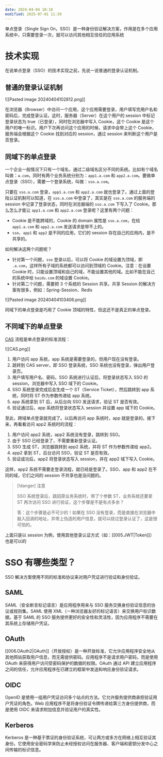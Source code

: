 ```yaml
---
date: 2024-04-04 10:18
modified: 2025-07-01 11:39
---
```


单点登录（Single Sign On，SSO）是一种身份验证解决方案，作用是在多个应用系统中，只需要登录一次，就可以访问其他相互信任的应用系统

# 技术实现

在说单点登录（SSO）的技术实现之前，先说一说普通的登录认证机制。

## 普通的登录认证机制

![[Pasted image 20240404102812.png]]

在浏览器（Browser）中访问一个应用，这个应用需要登录，用户填写完用户名和密码后，完成登录认证。这时，服务器（Server）在这个用户的 session 中标记登录状态为 true（已登录），同时在浏览器中写入 Cookie，这个 Cookie 是这个用户的唯一标识。用户下次再访问这个应用的时候，请求中会带上这个 Cookie，服务端会根据这个 Cookie 找到对应的 session，通过 session 来判断这个用户是否登录。

## 同域下的单点登录

一个企业一般情况下只有一个域名，通过二级域名区分不同的系统。比如有个域名叫做：`a.com`，同时有两个业务系统分别为：`app1.a.com` 和 `app2.a.com`。要做单点登录（SSO），需要一个登录系统，叫做：`sso.a.com`。

只要在 `sso.a.com` 登录，`app1.a.com` 和 `app2.a.com` 就也登录了。通过上面的登陆认证机制可以知道，在 `sso.a.com` 中登录了，其实是在 `sso.a.com` 的服务端的 session 中记录了登录状态，同时在浏览器端的 `sso.a.com` 下写入了 Cookie。那么怎么才能让 `app1.a.com` 和 `app2.a.com` 登录呢？这里有两个问题：

- Cookie 是不能跨域的，Cookie 的 domain 属性是 `sso.a.com`，在给 `app1.a.com` 和 `app2.a.com` 发送请求是带不上的。
- `sso`、`app1` 和 `app2` 是不同的应用，它们的 session 存在自己的应用内，是不共享的。

如何解决这两个问题呢？

- 针对第一个问题，`sso` 登录以后，可以将 Cookie 的域设置为顶域，即 `.a.com`，这样所有子域的系统都可以访问到顶域的 Cookie。注意：在设置 Cookie 时，只能设置顶域和自己的域，不能设置其他的域。比如不能在自己的系统中给 `baidu.com` 的域设置 Cookie。
- 针对第二个问题，需要把 3 个系统的 Session 共享。共享 Session 的解决方案有很多，例如：Spring-Session、Redis

![[Pasted image 20240404103406.png]]

同域下的单点登录是巧用了 Cookie 顶域的特性，但这还不是真正的单点登录。

## 不同域下的单点登录

[CAS](https://apereo.github.io/cas/7.0.x/index.html) 流程是单点登录的标准流程：

![[CAS.png]]


1. 用户访问 app 系统，app 系统是需要登录的，但用户现在没有登录。
2. 跳转到 CAS server，即 SSO 登录系统，SSO 系统也没有登录，弹出用户登录页。
3. 用户填写用户名、密码，SSO 系统进行认证后，将登录状态写入 SSO 的 session，浏览器中写入 SSO 域下的 Cookie。
4. SSO 系统登录完成后会生成一个 ST（Service Ticket），然后跳转到 app 系统，同时将 ST 作为参数传递给 app 系统。
5. app 系统拿到 ST 后，从后台向 SSO 发送请求，验证 ST 是否有效。
6. 验证通过后，app 系统将登录状态写入 session 并设置 app 域下的 Cookie。

至此，跨域单点登录就完成了。以后再访问 app 系统时，app 就是登录的。接下来，再看看访问 app2 系统时的流程：

1. 用户访问 app2 系统，app2 系统没有登录，跳转到 SSO。
2. 由于 SSO 已经登录了，不需要重新登录认证。
3. SSO 生成 ST，浏览器跳转到 app2 系统，并将 ST 作为参数传递给 app2。
4. app2 拿到 ST，后台访问 SSO，验证 ST 是否有效。
5. 验证成功后，app2 将登录状态写入 session，并在 app2 域下写入 Cookie。

这样，app2 系统不需要走登录流程，就已经是登录了。SSO、app 和 app2 在不同的域，它们之间的 session 不共享也是没问题的。

> [!danger] 注意
> 
> SSO 系统登录后，跳回原业务系统时，带了个参数 ST，业务系统还要拿 ST 再次访问 SSO 进行验证，这个步骤是不是有点多余？
> 
> 答：这个步骤是必不可少的！如果在 SSO 没有登录，而是直接在浏览器中敲入回调的地址，并带上伪造的用户信息，就可以绕过登录认证了，这是很可怕的。

上面只是以 session 为例，使用其他登录认证方式（如：[[005.JWT|Token]]）也是可以的

# SSO 有哪些类型？

SSO 解决方案使用不同的标准和协议来对用户凭证进行验证和身份验证。

## SAML

SAML（安全断言标记语言）是应用程序用来与 SSO 服务交换身份验证信息的协议或规则集。SAML 使用 XML（一种浏览器友好的标记语言）来交换用户标识数据。基于 SAML 的 SSO 服务提供更好的安全性和灵活性，因为应用程序不需要在其系统上存储用户凭证。

## OAuth

[[006.OAuth2|OAuth]]（开放授权）是一种开放标准，它允许应用程序安全地从其他网站获取用户信息，而无需提供密码。应用程序不是请求用户密码，而是使用 OAuth 来获得用户访问受密码保护的数据的权限。OAuth 通过 API 建立应用程序之间的信任，允许应用程序在已建立的框架中发送和响应身份验证请求。

## OIDC

OpenID 是使用一组用户凭证访问多个站点的方法。它允许服务提供商承担验证用户凭证的角色。Web 应用程序不是将身份验证令牌传递给第三方身份提供商，而是使用 OIDC 来请求附加信息并验证用户的真实性。

## Kerberos

Kerberos 是一种基于票证的身份验证系统，可让两方或多方在网络上相互验证其身份。它使用安全密码学来防止未经授权访问在服务器、客户端和密钥分发中心之间传输的标识信息。
